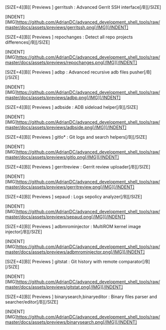 [SIZE=4][B][ Previews ] gerritssh : Advanced Gerrit SSH interface[/B][/SIZE]

[INDENT][IMG]https://github.com/AdrianDC/advanced_development_shell_tools/raw/master/docs/assets/previews/gerritssh.png[/IMG][/INDENT]


[SIZE=4][B][ Previews ] repochanges : Detect all repo projects differences[/B][/SIZE]

[INDENT][IMG]https://github.com/AdrianDC/advanced_development_shell_tools/raw/master/docs/assets/previews/repochanges.png[/IMG][/INDENT]


[SIZE=4][B][ Previews ] adbp : Advanced recursive adb files pusher[/B][/SIZE]

[INDENT][IMG]https://github.com/AdrianDC/advanced_development_shell_tools/raw/master/docs/assets/previews/adbp.png[/IMG][/INDENT]


[SIZE=4][B][ Previews ] adbside : ADB sideload helper[/B][/SIZE]

[INDENT][IMG]https://github.com/AdrianDC/advanced_development_shell_tools/raw/master/docs/assets/previews/adbside.png[/IMG][/INDENT]


[SIZE=4][B][ Previews ] gitlo* : Git logs and search helpers[/B][/SIZE]

[INDENT][IMG]https://github.com/AdrianDC/advanced_development_shell_tools/raw/master/docs/assets/previews/gitlo.png[/IMG][/INDENT]


[SIZE=4][B][ Previews ] gerritreview : Gerrit review uploader[/B][/SIZE]

[INDENT][IMG]https://github.com/AdrianDC/advanced_development_shell_tools/raw/master/docs/assets/previews/gerritreview.png[/IMG][/INDENT]


[SIZE=4][B][ Previews ] sepaud : Logs sepolicy analyzer[/B][/SIZE]

[INDENT][IMG]https://github.com/AdrianDC/advanced_development_shell_tools/raw/master/docs/assets/previews/sepaud.png[/IMG][/INDENT]


[SIZE=4][B][ Previews ] adbmrominjector : MultiROM kernel image injector[/B][/SIZE]

[INDENT][IMG]https://github.com/AdrianDC/advanced_development_shell_tools/raw/master/docs/assets/previews/adbmrominjector.png[/IMG][/INDENT]


[SIZE=4][B][ Previews ] gitstat : Git history with remote comparator[/B][/SIZE]

[INDENT][IMG]https://github.com/AdrianDC/advanced_development_shell_tools/raw/master/docs/assets/previews/gitstat.png[/IMG][/INDENT]


[SIZE=4][B][ Previews ] binarysearch,binaryeditor : Binary files parser and searcher/editor[/B][/SIZE]

[INDENT][IMG]https://github.com/AdrianDC/advanced_development_shell_tools/raw/master/docs/assets/previews/binarysearch.png[/IMG][/INDENT]
